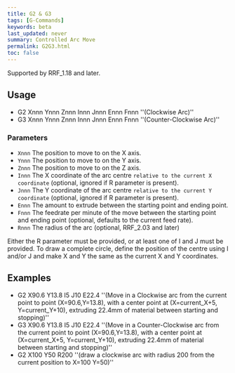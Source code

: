 ```yaml
---
title: G2 & G3
tags: [G-Commands] 
keywords: beta 
last_updated: never 
summary: Controlled Arc Move 
permalink: G2G3.html
toc: false 
---
```



Supported by RRF_1.18 and later.

## Usage

* G2 Xnnn Ynnn Znnn Innn Jnnn Ennn Fnnn ''(Clockwise Arc)''
* G3 Xnnn Ynnn Znnn Innn Jnnn Ennn Fnnn ''(Counter-Clockwise Arc)''

### Parameters

* `Xnnn` The position to move to on the X axis.
* `Ynnn` The position to move to on the Y axis.
* `Znnn` The position to move to on the Z axis.
* `Innn` The X coordinate of the arc centre `relative to the current X coordinate` (optional, ignored if R parameter is present).
* `Jnnn` The Y coordinate of the arc centre `relative to the current Y coordinate` (optional, ignored if R parameter is present).
* `Ennn` The amount to extrude between the starting point and ending point.
* `Fnnn` The feedrate per minute of the move between the starting point and ending point (optional, defaults to the current feed rate).
* `Rnnn` The radius of the arc (optional, RRF_2.03 and later)

Either the R parameter must be provided, or at least one of I and J must be provided. To draw a complete circle, define the position of the centre using I and/or J and make X and Y the same as the current X and Y coordinates.

## Examples

* G2 X90.6 Y13.8 I5 J10 E22.4 ''(Move in a Clockwise arc from the current point to point (X=90.6,Y=13.8), with a center point at (X=current_X+5, Y=current_Y+10), extruding 22.4mm of material between starting and stopping)''
* G3 X90.6 Y13.8 I5 J10 E22.4 ''(Move in a Counter-Clockwise arc from the current point to point (X=90.6,Y=13.8), with a center point at (X=current_X+5, Y=current_Y+10), extruding 22.4mm of material between starting and stopping)''
* G2 X100 Y50 R200 ''(draw a clockwise arc with radius 200 from the current position to X=100 Y=50)''

